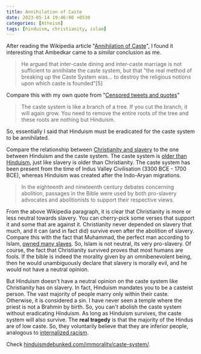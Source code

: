```yaml
---
title: Annihilation of Caste
date: 2023-05-14 19:46:00 +0530
categories: [Atheism]
tags: [hinduism, christianity, islam]
---
```

After reading the Wikipedia article "<a href="https://en.wikipedia.org/wiki/Annihilation_of_Caste" target="_blank">Annihilation of Caste</a>", I found it interesting that Ambedkar came to a *similar* conclusion as me.

> He argued that inter-caste dining and inter-caste marriage is not sufficient to annihilate the caste system, but that "the real method of breaking up the Caste System was... to destroy the religious notions upon which caste is founded"[5]

Compare this with my own quote from "<a href="https://sage.hinduismdebunked.com/posts/censored-tweets-and-quotes/" target="_blank">Censored tweets and quotes</a>"

> The caste system is like a branch of a tree. If you cut the branch, it will again grow. You need to remove the entire roots of the tree and these roots are nothing but Hinduism.

So, essentially I said that Hinduism must be eradicated for the caste system to be annihilated.

Compare the relationship between <a href="https://en.wikipedia.org/wiki/Christian_views_on_slavery" target="_blank">Christianity and slavery</a> to the one between Hinduism and the caste system. The caste system is <a href="https://en.wikipedia.org/wiki/Caste_system_in_India#History" target="_blank">older than Hinduism</a>, just like slavery is older than Christianity. The caste system has been present from the time of Indus Valley Civilisation (3300 BCE - 1700 BCE), whereas Hinduism was created after the Indo-Aryan migrations.

> In the eighteenth and nineteenth century debates concerning abolition, passages in the Bible were used by both pro-slavery advocates and abolitionists to support their respective views. 

From the above Wikipedia paragraph, it is clear that Christianity is more or less neutral towards slavery. You can cherry-pick some verses that support it and some that are against it. Christianity never depended on slavery that much, and it can (and in fact did) survive even after the abolition of slavery. Compare this with the fact that Muhammad, the perfect man according to Islam, <a href="https://wikiislam.net/wiki/Qur%27an,_Hadith_and_Scholars:Slavery#Slaves_Owned_by_Muhammad" target="_blank">owned many slaves</a>. So, Islam is not neutral, its very pro-slavery. Of course, the fact that Christianity survived proves that most humans are fools. If the bible is indeed the morality given by an omnibenevolent being, then he would unambiguously declare that slavery is morally evil, and he would not have a neutral opinion.

But Hinduism doesn't have a neutral opinion on the caste system like Christianity has on slavery. In fact, Hinduism mandates you to be a casteist person. The vast majority of people marry only within their caste. Otherwise, it is considered a sin. I have never seen a temple where the priest is not a Brahmin by birth. So, you can't abolish the caste system without eradicating Hinduism. As long as Hinduism survives, the caste system will also survive. The **real tragedy** is that the majority of the Hindus are of low caste. So, they voluntarily believe that they are inferior people, analogous to <a href="https://en.wikipedia.org/wiki/Internalized_racism" target="_blank">internalized racism</a>.

Check <a href="https://hinduismdebunked.com/immorality/caste-system/" target="_blank">hinduismdebunked.com/immorality/caste-system/</a>.